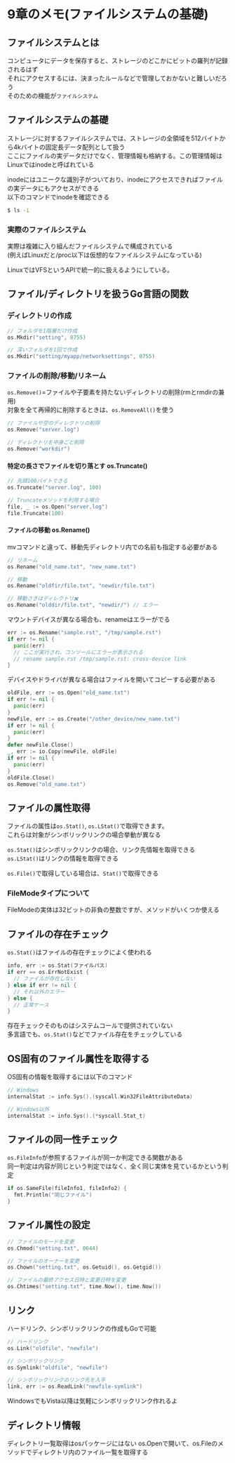 # 9章のメモ(ファイルシステムの基礎)

## ファイルシステムとは

コンピュータにデータを保存すると、ストレージのどこかにビットの羅列が記録されるはず  
それにアクセスするには、決まったルールなどで管理しておかないと難しいだろう  
そのための機能が`ファイルシステム`

## ファイルシステムの基礎

ストレージに対するファイルシステムでは、ストレージの全領域を512バイトから4kバイトの固定長データ配列として扱う  
ここにファイルの実データだけでなく、管理情報も格納する。この管理情報はLinuxではinodeと呼ばれている

inodeにはユニークな識別子がついており、inodeにアクセスできればファイルの実データにもアクセスができる  
以下のコマンドでinodeを確認できる

```bash
$ ls -i
```

### 実際のファイルシステム

実際は複雑に入り組んだファイルシステムで構成されている  
(例えばLinuxだと/proc以下は仮想的なファイルシステムになっている)

LinuxではVFSというAPIで統一的に扱えるようにしている。

## ファイル/ディレクトリを扱うGo言語の関数

### ディレクトリの作成

```go
// フォルダを1階層だけ作成
os.Mkdir("setting", 0755)

// 深いフォルダを1回で作成
os.Mkdir("setting/myapp/networksettings", 0755)
```

### ファイルの削除/移動/リネーム

`os.Remove()`=ファイルや子要素を持たないディレクトリの削除(rmとrmdirの兼用)  
対象を全て再帰的に削除するときは、`os.RemoveAll()`を使う

```go
// ファイルや空のディレクトリの削除
os.Remove("server.log")

// ディレクトリを中身ごと削除
os.Remove("workdir")
```

#### 特定の長さでファイルを切り落とす os.Truncate()

```go
// 先頭100バイトできる
os.Truncate("server.log", 100)

// Truncateメソッドを利用する場合
file, _ := os.Open("server.log")
file.Truncate(100)
```

#### ファイルの移動 os.Rename()

mvコマンドと違って、移動先ディレクトリ内での名前も指定する必要がある

```go
// リネーム
os.Rename("old_name.txt", "new_name.txt")

// 移動
os.Rename("oldfir/file.txt", "newdir/file.txt")

// 移動さきはディレクトリ✖️
os.Rename("olddir/file.txt", "newdir/") // エラー
```
マウントデバイスが異なる場合も、renameはエラーがでる

```go
err := os.Rename("sample.rst", "/tmp/sample.rst")
if err != nil {
  panic(err)
  // ここが実行され、コンソールにエラーが表示される
  // rename sample.rst /tmp/sample.rst: cross-device link
}
```

デバイスやドライバが異なる場合はファイルを開いてコピーする必要がある

```go
oldFile, err := os.Open("old_name.txt")
if err != nil {
  panic(err)
}
newFile, err := os.Create("/other_device/new_name.txt")
if err != nil {
  panic(err)
}
defer newFile.Close()
_, err := io.Copy(newFile, oldFile)
if err != nil {
  panic(err)
}
oldFile.Close()
os.Remove("old_name.txt")
```

## ファイルの属性取得

ファイルの属性は`os.Stat()`, `os.LStat()`で取得できます。  
これらは対象がシンボリックリンクの場合挙動が異なる

`os.Stat()`はシンボリックリンクの場合、リンク先情報を取得できる  
`os.LStat()`はリンクの情報を取得できる

`os.File()`で取得している場合は、`Stat()`で取得できる

### FileModeタイプについて

FileModeの実体は32ビットの非負の整数ですが、メソッドがいくつか使える

## ファイルの存在チェック

`os.Stat()`はファイルの存在チェックによく使われる

```go
info, err := os.Stat(ファイルパス)
if err == os.ErrNotExist {
  // ファイルが存在しない
} else if err != nil {
  // それ以外のエラー
} else {
  // 正常ケース
}
```

存在チェックそのものはシステムコールで提供されていない  
多言語でも、`os.Stat()`などでファイル存在をチェックしている

## OS固有のファイル属性を取得する

OS固有の情報を取得するには以下のコマンド

```go
// Windows
internalStat := info.Sys().(syscall.Win32FileAttributeData)

// Windows以外
internalStat := info.Sys().(*syscall.Stat_t)
```

## ファイルの同一性チェック

`os.FileInfo`が参照するファイルが同一か判定できる関数がある   
同一判定は内容が同じという判定ではなく、全く同じ実体を見ているかという判定

```go
if os.SameFile(fileInfo1, fileInfo2) {
  fmt.Println("同じファイル")
}
```

## ファイル属性の設定

```go
// ファイルのモードを変更
os.Chmod("setting.txt", 0644)

// ファイルのオーナーを変更
os.Chown("setting.txt", os.Getuid(), os.Getgid())

// ファイルの最終アクセス日時と変更日時を変更
os.Chtimes("setting.txt", time.Now(), time.Now())
```

## リンク

ハードリンク、シンボリックリンクの作成もGoで可能
```go
// ハードリンク
os.Link("oldfile", "newfile")

// シンボリックリンク
os.Symlink("oldfile", "newfile")

// シンボリックリンクのリンク先を入手
link, err := os.ReadLink("newfile-symlink")
```

WindowsでもVista以降は気軽にシンボリックリンク作れるよ

## ディレクトリ情報

ディレクトリ一覧取得はosパッケージにはない
os.Openで開いて、os.Fileのメソッドでディレクトリ内のファイル一覧を取得する
